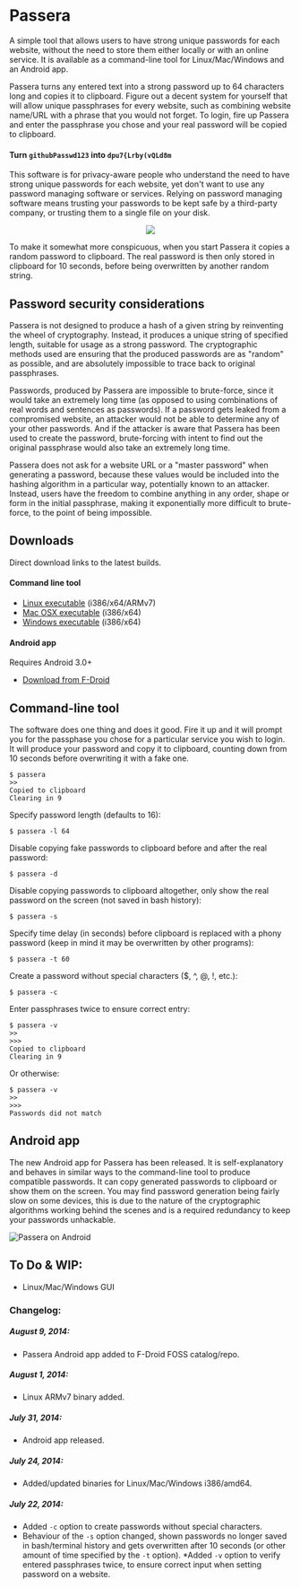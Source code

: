 # Passera

A simple tool that allows users to have strong unique
passwords for each website, without the need to store them either
locally or with an online service. It is available as a command-line tool for Linux/Mac/Windows and an Android app.

Passera turns any entered text into a strong password up to 64
characters long and copies it to clipboard. Figure out a decent system
for yourself that will allow unique passphrases for every website, such
as combining website name/URL with a phrase that you would not forget.
To login, fire up Passera and enter the passphrase you chose and your
real password will be copied to clipboard.

#### Turn `githubPasswd123` into `dpu7{Lrby(vQLd8m`

This software is for privacy-aware people who understand the need to
have strong unique passwords for each website, yet don't want to use
any password managing software or services. Relying on password managing software means trusting your passwords to be kept safe by a third-party
company, or trusting them to a single file on your disk.

<p align="center">
  <img src="http://mw.gg/i/passera_full_logo.png" />
</p>

To make it somewhat more conspicuous, when you start Passera it copies
a random password to clipboard. The real password is then only stored
in clipboard for 10 seconds, before being overwritten by another
random string.

## Password security considerations

Passera is not designed to produce a hash of a given string by reinventing the wheel of cryptography. Instead, it produces a unique string of specified length, suitable for usage as a strong password. The cryptographic methods used are ensuring that the produced passwords are as "random" as possible, and are absolutely impossible to trace back to original passphrases.

Passwords, produced by Passera are impossible to brute-force, since it would take an extremely long time (as opposed to using combinations of real words and sentences as passwords). If a password gets leaked from a compromised website, an attacker would not be able to determine any of your other passwords. And if the attacker is aware that Passera has been used to create the password, brute-forcing with intent to find out the original passphrase would also take an extremely long time.

Passera does not ask for a website URL or a "master password" when generating a password, because these values would be included into the hashing algorithm in a particular way, potentially known to an attacker. Instead, users have the freedom to combine anything in any order, shape or form in the initial passphrase, making it exponentially more difficult to brute-force, to the point of being impossible.

## Downloads
Direct download links to the latest builds.

#### Command line tool

* [Linux executable](http://mw.gg/d/passera-linux.tar.gz "Passera for Linux") (i386/x64/ARMv7)
* [Mac OSX executable](http://mw.gg/d/passera-osx.tar.gz "Passera for Mac OSX") (i386/x64)
* [Windows executable](http://mw.gg/d/passera-windows.zip "Passera for Microsoft Windows") (i386/x64)

#### Android app

Requires Android 3.0+

* [Download from F-Droid](https://f-droid.org/repository/browse/?fdid=gg.mw.passera "Passera for Android on F-Droid")

## Command-line tool
The software does one thing and does it good. Fire it up and it will
prompt you for the passphase you chose for a particular service you
wish to login. It will produce your password and copy it to clipboard,
counting down from 10 seconds before overwriting it with a fake one.
```
$ passera
>> 
Copied to clipboard
Clearing in 9
```

Specify password length (defaults to 16):

```
$ passera -l 64
```

Disable copying fake passwords to clipboard before and after the real password:

```
$ passera -d 
```

Disable copying passwords to clipboard altogether, only show the real password on the screen (not saved in bash history):

```
$ passera -s
```

Specify time delay (in seconds) before clipboard is replaced with a phony password (keep in mind it may be overwritten by other programs): 
```
$ passera -t 60
```

Create a password without special characters ($, ^, @, !, etc.):
```
$ passera -c
```

Enter passphrases twice to ensure correct entry:
```
$ passera -v
>> 
>>> 
Copied to clipboard
Clearing in 9
```
Or otherwise:
```
$ passera -v
>> 
>>> 
Passwords did not match
```
## Android app
The new Android app for Passera has been released. It is self-explanatory and behaves in similar ways to the command-line tool to produce compatible passwords. It can copy generated passwords to clipboard or show them on the screen. You may find password generation being fairly slow on some devices, this is due to the nature of the cryptographic algorithms working behind the scenes and is a required redundancy to keep your passwords unhackable.

![Passera on Android](http://mw.gg/i/passera_android_2aug14.png)

## To Do & WIP:
* Linux/Mac/Windows GUI

### Changelog:

##### August 9, 2014:
* Passera Android app added to F-Droid FOSS catalog/repo.

##### August 1, 2014:
* Linux ARMv7 binary added.

##### July 31, 2014:
* Android app released.

##### July 24, 2014:
* Added/updated binaries for Linux/Mac/Windows i386/amd64.

##### July 22, 2014:
* Added `-c` option to create passwords without special characters.
* Behaviour of the `-s` option changed, shown passwords no longer saved in bash/terminal history and gets overwritten after 10 seconds (or other amount of time specified by the `-t` option).
*Added `-v` option to verify entered passphrases twice, to ensure correct input when setting password on a website.

